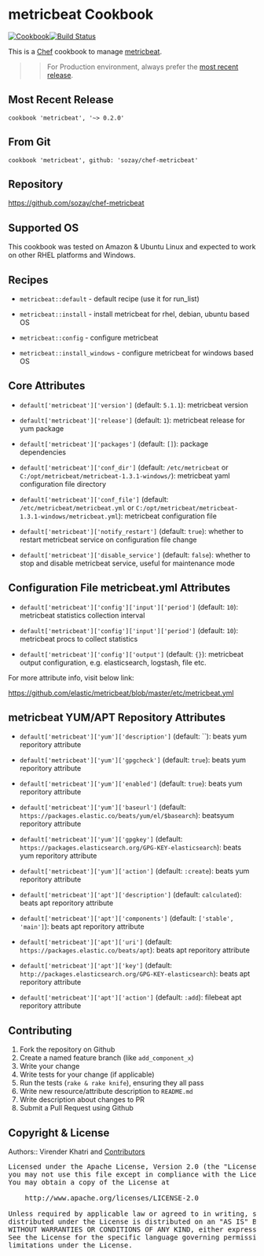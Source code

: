 metricbeat Cookbook
================

[![Cookbook](http://img.shields.io/badge/cookbook-v0.2.0-green.svg)](https://github.com/sozay/chef-metricbeat)[![Build Status](https://travis-ci.org/sozay/chef-metricbeat.svg?branch=master)](https://travis-ci.org/sozay/chef-metricbeat)

This is a [Chef] cookbook to manage [metricbeat].


>> For Production environment, always prefer the [most recent release](https://supermarket.chef.io/cookbooks/metricbeat).


## Most Recent Release

```
cookbook 'metricbeat', '~> 0.2.0'
```

## From Git

```
cookbook 'metricbeat', github: 'sozay/chef-metricbeat'
```

## Repository

https://github.com/sozay/chef-metricbeat


## Supported OS

This cookbook was tested on Amazon & Ubuntu Linux and expected to work on other RHEL platforms and Windows.


## Recipes

- `metricbeat::default` - default recipe (use it for run_list)

- `metricbeat::install` - install metricbeat for rhel, debian, ubuntu based OS

- `metricbeat::config` - configure metricbeat

- `metricbeat::install_windows` - configure metricbeat for windows based OS


## Core Attributes


* `default['metricbeat']['version']` (default: `5.1.1`): metricbeat version

* `default['metricbeat']['release']` (default: `1`): metricbeat release for yum package

* `default['metricbeat']['packages']` (default: `[]`): package dependencies

* `default['metricbeat']['conf_dir']` (default: `/etc/metricbeat` or `C:/opt/metricbeat/metricbeat-1.3.1-windows/`): metricbeat yaml configuration file directory

* `default['metricbeat']['conf_file']` (default: `/etc/metricbeat/metricbeat.yml` or `C:/opt/metricbeat/metricbeat-1.3.1-windows/metricbeat.yml`): metricbeat configuration file

* `default['metricbeat']['notify_restart']` (default: `true`): whether to restart metricbeat service on configuration file change

* `default['metricbeat']['disable_service']` (default: `false`): whether to stop and disable metricbeat service, useful for maintenance mode


## Configuration File metricbeat.yml Attributes

* `default['metricbeat']['config']['input']['period']` (default: `10`): metricbeat statistics collection interval

* `default['metricbeat']['config']['input']['period']` (default: `10`): metricbeat procs to collect statistics

* `default['metricbeat']['config']['output']` (default: `{}`): metricbeat output configuration, e.g. elasticsearch, logstash, file etc.

For more attribute info, visit below link:

https://github.com/elastic/metricbeat/blob/master/etc/metricbeat.yml


## metricbeat YUM/APT Repository Attributes

* `default['metricbeat']['yum']['description']` (default: ``): beats yum reporitory attribute

* `default['metricbeat']['yum']['gpgcheck']` (default: `true`): beats yum reporitory attribute

* `default['metricbeat']['yum']['enabled']` (default: `true`): beats yum reporitory attribute

* `default['metricbeat']['yum']['baseurl']` (default: `https://packages.elastic.co/beats/yum/el/$basearch`): beatsyum reporitory attribute

* `default['metricbeat']['yum']['gpgkey']` (default: `https://packages.elasticsearch.org/GPG-KEY-elasticsearch`): beats yum reporitory attribute

* `default['metricbeat']['yum']['action']` (default: `:create`): beats yum reporitory attribute


* `default['metricbeat']['apt']['description']` (default: `calculated`): beats apt reporitory attribute

* `default['metricbeat']['apt']['components']` (default: `['stable', 'main']`): beats apt reporitory attribute

* `default['metricbeat']['apt']['uri']` (default: `https://packages.elastic.co/beats/apt`): beats apt reporitory attribute

* `default['metricbeat']['apt']['key']` (default: `http://packages.elasticsearch.org/GPG-KEY-elasticsearch`): beats apt reporitory attribute

* `default['metricbeat']['apt']['action']` (default: `:add`): filebeat apt reporitory attribute


## Contributing

1. Fork the repository on Github
2. Create a named feature branch (like `add_component_x`)
3. Write your change
4. Write tests for your change (if applicable)
5. Run the tests (`rake & rake knife`), ensuring they all pass
6. Write new resource/attribute description to `README.md`
7. Write description about changes to PR
8. Submit a Pull Request using Github


## Copyright & License

Authors:: Virender Khatri and [Contributors]

<pre>
Licensed under the Apache License, Version 2.0 (the "License");
you may not use this file except in compliance with the License.
You may obtain a copy of the License at

    http://www.apache.org/licenses/LICENSE-2.0

Unless required by applicable law or agreed to in writing, software
distributed under the License is distributed on an "AS IS" BASIS,
WITHOUT WARRANTIES OR CONDITIONS OF ANY KIND, either express or implied.
See the License for the specific language governing permissions and
limitations under the License.
</pre>


[Chef]: https://www.chef.io/
[metricbeat]: https://www.elastic.co/downloads/beats/metricbeat
[Contributors]: https://github.com/sozay/chef-metricbeat/graphs/contributors

